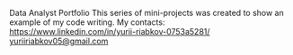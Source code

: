 Data Analyst Portfolio
This series of mini-projects was created to show an example of my code writing.
My contacts: https://www.linkedin.com/in/yurii-riabkov-0753a5281/
             yuriiriabkov05@gmail.com
